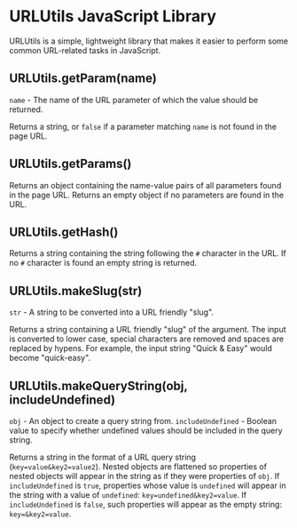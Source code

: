 <h1>URLUtils JavaScript Library</h1>

URLUtils is a simple, lightweight library that makes it easier to perform some common URL-related tasks in JavaScript.

<h2>URLUtils.getParam(name)</h2>

`name` - The name of the URL parameter of which the value should be returned.

Returns a string, or `false` if a parameter matching `name` is not found in the page URL.

<h2>URLUtils.getParams()</h2>

Returns an object containing the name-value pairs of all parameters found in the page URL. Returns an empty object if no parameters are found in the URL.

<h2>URLUtils.getHash()</h2>

Returns a string containing the string following the `#` character in the URL. If no `#` character is found an empty string is returned.

<h2>URLUtils.makeSlug(str)</h2>

`str` - A string to be converted into a URL friendly "slug".

Returns a string containing a URL friendly "slug" of the argument. The input is converted to lower case, special characters are removed and spaces are replaced by hypens. For example, the input string "Quick &amp; Easy" would become "quick-easy".

<h2>URLUtils.makeQueryString(obj, includeUndefined)</h2>

`obj` - An object to create a query string from.
`includeUndefined` - Boolean value to specify whether undefined values should be included in the query string.

Returns a string in the format of a URL query string (`key=value&key2=value2`). Nested objects are flattened so properties of nested objects will appear in the string as if they were properties of `obj`. If `includeUndefined` is `true`, properties whose value is `undefined` will appear in the string with a value of `undefined`: `key=undefined&key2=value`. If `includeUndefined` is `false`, such properties will appear as the empty string: `key=&key2=value`.